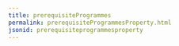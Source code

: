 ```yaml
---
title: prerequisiteProgrammes
permalink: prerequisiteProgrammesProperty.html
jsonid: prerequisiteprogrammesproperty
---
```

